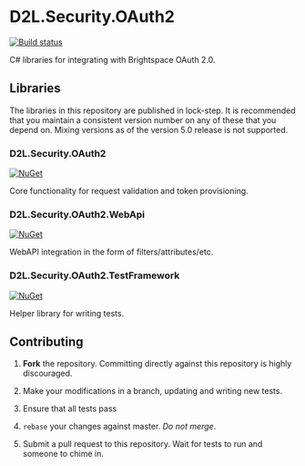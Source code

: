 # D2L.Security.OAuth2

[![Build status](https://ci.appveyor.com/api/projects/status/id5byt9yitcek417/branch/master?svg=true)](https://ci.appveyor.com/project/Brightspace/d2l-security-oauth2/branch/master)

C# libraries for integrating with Brightspace OAuth 2.0.

## Libraries

The libraries in this repository are published in lock-step. It is recommended that you maintain a consistent version number on any of these that you depend on. Mixing versions as of the version 5.0 release is not supported.

### D2L.Security.OAuth2
[![NuGet](https://img.shields.io/nuget/v/D2L.Security.OAuth2.svg?maxAge=7200)](https://www.nuget.org/packages/D2L.Security.OAuth2/)

Core functionality for request validation and token provisioning.

### D2L.Security.OAuth2.WebApi
[![NuGet](https://img.shields.io/nuget/v/D2L.Security.OAuth2.WebApi.svg?maxAge=7200)](https://www.nuget.org/packages/D2L.Security.OAuth2.WebApi/)

WebAPI integration in the form of filters/attributes/etc.

### D2L.Security.OAuth2.TestFramework
[![NuGet](https://img.shields.io/nuget/v/D2L.Security.OAuth2.TestFramework.svg?maxAge=7200)](https://www.nuget.org/packages/D2L.Security.OAuth2.TestFramework/)

Helper library for writing tests.

## Contributing

1. **Fork** the repository. Committing directly against this repository is
   highly discouraged.

2. Make your modifications in a branch, updating and writing new tests.

3. Ensure that all tests pass

4. `rebase` your changes against master. *Do not merge*.

5. Submit a pull request to this repository. Wait for tests to run and someone
   to chime in.
